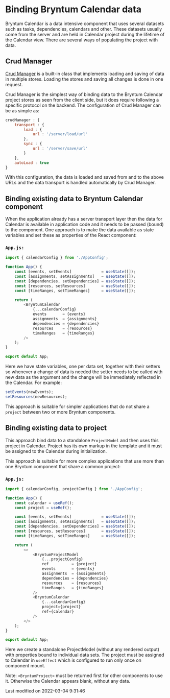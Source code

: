 # Binding Bryntum Calendar data

Bryntum Calendar is a data intensive component that uses several datasets such as tasks, dependencies, calendars and
other. These datasets usually come from the server and are held in Calendar project during the lifetime of the Calendar
view. There are several ways of populating the project with data.

## Crud Manager

[Crud Manager](#Scheduler/data/CrudManager) is a built-in class that implements loading and saving of data in multiple
stores. Loading the stores and saving all changes is done in one request.

Crud Manager is the simplest way of binding data to the Bryntum Calendar project stores as seen from the client side,
but it does require following a specific protocol on the backend. The configuration of Crud Manager can be as simple as:

```javascript
crudManager : { 
    transport : {
        load : {
            url : '/server/load/url'
        },
        sync : {
            url : '/server/save/url'
        }
    },
    autoLoad : true
}
```

With this configuration, the data is loaded and saved from and to the above URLs and the data transport is handled
automatically by Crud Manager.

## Binding existing data to Bryntum Calendar component

When the application already has a server transport layer then the data for Calendar is available in application
code and it needs to be passed (bound) to the component. One approach is to make the data available as state variables
and set these as properties of the React component:

### `App.js:`
```javascript
import { calendarConfig } from './AppConfig';

function App() {
    const [events, setEvents]             = useState([]);
    const [assignments, setAssignments]   = useState([]);
    const [dependencies, setDependencies] = useState([]);
    const [resources, setResources]       = useState([]);
    const [timeRanges, setTimeRanges]     = useState([]);

    return (
        <BryntumCalendar
            {...calendarConfig}
            events       = {events}
            assignments  = {assignments}
            dependencies = {dependencies}
            resources    = {resources}
            timeRanges   = {timeRanges}
        />
    );
}

export default App;

```

Here we have state variables, one per data set, together with their setters so whenever a change of data is needed the
setter needs to be called with new data as the argument and the change will be immediately reflected in the Calendar.
For example:

```javascript
setEvents(newEvents); 
setResources(newResources);
```

This approach is suitable for simpler applications that do not share a `project` between two or more Bryntum components.

## Binding existing data to project

This approach bind data to a standalone `ProjectModel` and then uses this project in Calendar. Project has its own
markup in the template and it must be assigned to the Calendar during initialization.

This approach is suitable for more complex applications that use more than one Bryntum component that share a common
project:

### `App.js:`
```javascript
import { calendarConfig, projectConfig } from './AppConfig';

function App() {
    const calendar = useRef();
    const project = useRef();

    const [events, setEvents]             = useState([]);
    const [assignments, setAssignments]   = useState([]);
    const [dependencies, setDependencies] = useState([]);
    const [resources, setResources]       = useState([]);
    const [timeRanges, setTimeRanges]     = useState([]);

    return (
        <>
            <BryntumProjectModel
                {...projectConfig}
                ref          = {project}
                events       = {events}
                assignments  = {assignments}
                dependencies = {dependencies}
                resources    = {resources}
                timeRanges   = {timeRanges}
            />
            <BryntumCalendar
                {...calendarConfig}
                project={project}
                ref={calendar}
            />
        </>
    );
}

export default App;

```

Here we create a standalone ProjectModel (without any rendered output) with properties bound to individual data sets.
The project must be assigned to Calendar in `useEffect` which is configured to run only once on component mount.

Note: `<BryntumProject>` must be returned first for other components to use it. Otherwise the Calendar appears blank,
without any data.

<p class="last-modified">Last modified on 2022-03-04 9:31:46</p>